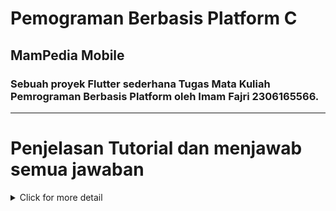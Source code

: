 # Pemograman Berbasis Platform C
## MamPedia Mobile
### Sebuah proyek Flutter sederhana Tugas Mata Kuliah Pemrograman Berbasis Platform oleh **Imam Fajri 2306165566**.
---
# Penjelasan Tutorial dan menjawab semua jawaban

<details>
<summary>Click for more detail</summary>
<br>

# Tugas 7 Elemen Dasar Flutter

<details>
<summary>Click for more detail</summary>
<br>

## Jelaskan apa yang dimaksud dengan stateless widget dan stateful widget, dan jelaskan perbedaan dari keduanya.
- Stateless widget merupakan suatu widget yang dimuat secara statis dimana seluruh konfigurasi yang dimuat didalamnya telah diinisiasikan sejak awal widget tersebut dimuat.

- Stateful Widget adalah widget yang mempunyai sifat dinamis. Widget dapat berubah dengan adanya interaksi user maupun variabel dan nilai yang ditemukan.

Perbedaan dari keduanya adalah setelah proses dari Constructor menuju Build. Constructor adalah tahapan awal yang fungsinya untuk membuat setiap state dengan keadaan yang ingin diterapkan, kemudian Build yang merupakan tahap dimana semua widget dan state dibangun ke UI (User Interface).
Pada stateful widget sebelum masuk ke tahapan Build ada namanya Internal State, tahapan ini merupakan tahap untuk proses penambahan state atau perubahan data. Ketika Internal State disebabkan oleh UI, maka sistem akan melakukan re-render tampilan dari widget awal.

## Sebutkan widget apa saja yang kamu gunakan pada proyek ini dan jelaskan fungsinya.

- `MaterialApp` (melakukan konfigurasi tema yang digunakan dalam aplikasi dan ini menjadi tampilan dasar dalam aplikasi)

- `Scaffold` (Membuat struktur dasar halaman dengan AppBar di atas dan body di tengah)

- `AppBar` (Header aplikasi yang menampilkan judul ("MamPedia"))

- `Padding` (Memberikan jarak di sekitar body halaman untuk tampilan yang lebih rapi)

- `Column` (Menyusun widget di dalamnya secara vertikal)

- `Row` (Menyusun widget di dalamnya secara horizontal, digunakan di dalam Column untuk menampilkan InfoCard dalam baris)

- `InfoCard` (Widget custom yang menampilkan informasi dasar (NPM, Nama, Kelas) menggunakan Card untuk tampilannya)

- `SizedBox` (Digunakan untuk memberikan jarak vertikal antara widget di dalam Column)

- `GridView.count` (Menampilkan daftar item (ItemCard) dalam bentuk grid dengan tiga kolom)

- `ItemCard` (Widget custom yang menampilkan ikon dan teks sesuai dengan item, seperti "Tambah Product" atau "Logout". Memiliki efek interaktif menggunakan InkWell yang menampilkan SnackBar saat diklik)

- `Material` (Digunakan di dalam ItemCard untuk efek bayangan dan warna latar belakang pada InkWell)

- `SnackBar` (Ditampilkan ketika InkWell dalam ItemCard diklik, memberikan pesan singkat)

## Apa fungsi dari setState()? Jelaskan variabel apa saja yang dapat terdampak dengan fungsi tersebut.
setState() berfungsi untuk memberi intruksi kepada flutter bahwa ada terjadinya perubahan pada state kemudian tampilan perlu diperbarui. Variabel yang berdampak dari fungsi tersebut adalah `itemHomepage item` akan berdalam karena jika user menekan salah tiga dari tombol tersebut kemudian flutter akan memperbarui tampilan dan memunculkan SnackBar dan akan memperbarui tampilannya seperti tampilan awal.

## Jelaskan perbedaan antara const dengan final

| No. | Perbedaan                      | `const`                                                                                             | `final`                                                                                                                   |
| --- | -------------------------- | -------------------------------------------------------------------------------------------------------------- | ------------------------------------------------------------------------------------------------------------------------------------ |
| 1   | Waktu Inisialisasi            | Variabel const harus diinisialisasi dengan nilai literal atau nilai yang dihitung saat waktu kompilasi, tidak bisa diinisialisasi dengan nilai yang diperoleh saat runtime.                                     | Variabel final dapat diinisialisasi saat runtime, yang berarti nilai mereka dapat ditentukan oleh hasil dari operasi atau fungsi yang berjalan saat kode dieksekusi.                                                                                      |
| 2   | Memory Allocation     | Jika dua variabel const memiliki nilai yang sama, mereka akan diwakili oleh satu objek di memori (de-duplication).                                                    | Setiap instance variabel final di dalam memori bisa berbeda, dan tidak harus sama walaupun nilainya sama.                                                                                 |
| 3   | Mutability                      | Variabel const harus berisi nilai yang sepenuhnya immutable, termasuk semua anak objeknya (deeply immutable).   | Variabel final bisa berisi koleksi (seperti List, Map, Set) yang isinya bisa berubah, tetapi variabel itu sendiri tidak bisa di-assign dengan objek baru.                                                                     |
| 4   | Class Fields                      | Pengguna dapat menemukan tempat makan halal terdekat dari lokasi pengguna.                                     | Admin dapat menambahkan, mengelola, dan menghapus data lokasi tempat makan halal.                                                    |
| 5   | Food                       | Pengguna dapat menyaring makanan berdasarkan budget                                                            | Admin dapat menambahkan, mengelola, dan menghapus harga   

## Penjelasan implementasi Tugas 7
1. Membuat projek flutter bernama `MamPedia_mobile`
2. Menghapus semua isi dari `class MyHomePage ...`
3. Mengganti warna tema aplikasi menjadi:
```dart
colorScheme: ColorScheme.fromSwatch(
          primarySwatch: Colors.lightGreen,
        )
```
4. Membuat file baru bernama `menu.dart` didalam direktori `lib`
5. Membuat tombol Lihat Daftar Produk, Tambah Produk, dan Logout
```dart
class ItemHomepage {
  final String name;
  final IconData icon;
  ItemHomepage(this.name, this.icon);
}

class MyHomePage extends StatelessWidget {
  final String npm = '23061655'; // NPM
  final String name = 'Imam Fajri'; // Nama
  final String className = 'PBP C'; // Kelas
  final List<ItemHomepage> items = [
    ItemHomepage("Lihat Daftar Produk", Icons.shopping_basket),
    ItemHomepage("Tambah Product", Icons.add),
    ItemHomepage("Logout", Icons.logout),
  ];
  MyHomePage({super.key});

  @override
  Widget build(BuildContext context) {
    return Scaffold(
      // AppBar adalah bagian atas halaman yang menampilkan judul.
      appBar: AppBar(
        // Judul aplikasi "MamPedia" dengan teks putih dan tebal.
        title: const Text(
          'MamPedia',
          style: TextStyle(
            color: Colors.black,
            fontWeight: FontWeight.bold,
          ),
        ),
        // Warna latar belakang AppBar diambil dari skema warna tema aplikasi.
        backgroundColor: Theme.of(context).colorScheme.primary,
      ),
      // Body halaman dengan padding di sekelilingnya.
      body: Padding(
        padding: const EdgeInsets.all(16.0),
        // Menyusun widget secara vertikal dalam sebuah kolom.
        child: Column(
          crossAxisAlignment: CrossAxisAlignment.center,
          children: [
            // Row untuk menampilkan 3 InfoCard secara horizontal.
            Row(
              mainAxisAlignment: MainAxisAlignment.spaceEvenly,
              children: [
                InfoCard(title: 'NPM', content: npm),
                InfoCard(title: 'Name', content: name),
                InfoCard(title: 'Class', content: className),
              ],
            ),

            // Memberikan jarak vertikal 16 unit.
            const SizedBox(height: 16.0),

            // Menempatkan widget berikutnya di tengah halaman.
            Center(
              child: Column(
                // Menyusun teks dan grid item secara vertikal.

                children: [
                  // Menampilkan teks sambutan dengan gaya tebal dan ukuran 18.
                  const Padding(
                    padding: EdgeInsets.only(top: 16.0),
                    child: Text(
                      'Welcome to Mampedia',
                      style: TextStyle(
                        fontWeight: FontWeight.bold,
                        fontSize: 18.0,
                      ),
                    ),
                  ),

                  // Grid untuk menampilkan ItemCard dalam bentuk grid 3 kolom.
                  GridView.count(
                    primary: true,
                    padding: const EdgeInsets.all(20),
                    crossAxisSpacing: 10,
                    mainAxisSpacing: 10,
                    crossAxisCount: 3,
                    // Agar grid menyesuaikan tinggi kontennya.
                    shrinkWrap: true,

                    // Menampilkan ItemCard untuk setiap item dalam list items.
                    children: items.map((ItemHomepage item) {
                      return ItemCard(item);
                    }).toList(),
                  ),
                ],
              ),
            ),
          ],
        ),
      ),
    );
  }
}
```
6. Memunculkan snackbar dengan tulisan
```dart
child: InkWell(
        onTap: () {
          ScaffoldMessenger.of(context)
            ..hideCurrentSnackBar()
            ..showSnackBar(SnackBar(
              content: Text("Kamu telah menekan tombol ${item.name}!"),
            ));
        },
```
</details>

# Tugas 8 Flutter Navigation, Layouts, Forms, and Input Elements

<details>
<summary>Click for more detail</summary>
<br>

## Apa kegunaan const di Flutter? Jelaskan apa keuntungan ketika menggunakan const pada kode Flutter. Kapan sebaiknya kita menggunakan const, dan kapan sebaiknya tidak digunakan?
Kata kunci const digunakan ketika nilai variabel diketahui pada saat kompilasi dan tidak pernah berubah. Dengan kata lain, kompilator sudah mengetahui sebelumnya nilai apa yang akan disimpan dalam variabel tersebut.
...
`
## Jelaskan dan bandingkan penggunaan Column dan Row pada Flutter. Berikan contoh implementasi dari masing-masing layout widget ini!

### Column
`Column` adalah widget yang menyusun anak-anaknya secara vertikal dari atas ke bawah. Ini berguna ketika Anda ingin menempatkan beberapa widget dalam satu kolom.

Contoh implementasi `Column`:
```dart
Column(
  mainAxisAlignment: MainAxisAlignment.center,
  children: [
    Icon(
      item.icon,
      color: Colors.white,
      size: 30.0,
    ),
    const Padding(padding: EdgeInsets.all(3)),
    Text(
      item.name,
      textAlign: TextAlign.center,
      style: const TextStyle(color: Colors.white),
    ),
  ],
),
```

### Row
`Row` adalah widget yang menyusun anak-anaknya secara horizontal dari kiri ke kanan. Ini berguna ketika Anda ingin menempatkan beberapa widget dalam satu baris.

Contoh implementasi `Row`:
```dart
Row(
  mainAxisAlignment: MainAxisAlignment.spaceEvenly,
  children: [
    InfoCard(title: 'NPM', content: npm),
    InfoCard(title: 'Name', content: name),
    InfoCard(title: 'Class', content: className),
  ],
),
```

### Perbandingan
- `Column` menyusun widget secara vertikal, sedangkan `Row` menyusun widget secara horizontal.
- `Column` cocok digunakan untuk tata letak yang memerlukan penumpukan widget dari atas ke bawah, sementara `Row` cocok untuk tata letak yang memerlukan penempatan widget dari kiri ke kanan.
- Keduanya memiliki properti seperti `mainAxisAlignment` dan `crossAxisAlignment` untuk mengatur penyelarasan widget di sepanjang sumbu utama dan sumbu silang.

Dengan memahami perbedaan dan penggunaan `Column` dan `Row`, Anda dapat membuat tata letak yang lebih fleksibel dan responsif dalam aplikasi Flutter Anda.

...
## Sebutkan apa saja elemen input yang kamu gunakan pada halaman form yang kamu buat pada tugas kali ini. Apakah terdapat elemen input Flutter lain yang tidak kamu gunakan pada tugas ini? Jelaskan!

Pada halaman form yang saya buat, saya menggunakan beberapa elemen input berikut:
- `TextFormField`: Digunakan untuk menerima input teks dari pengguna.


Elemen input Flutter lain yang tidak saya gunakan pada tugas ini antara lain:
- `Slider`: Digunakan untuk menerima input dalam bentuk nilai geser.
- `DatePicker`: Digunakan untuk menerima input tanggal dari pengguna.
- `TimePicker`: Digunakan untuk menerima input waktu dari pengguna.
- `RangeSlider`: Digunakan untuk menerima input dalam bentuk rentang nilai geser.
- `Stepper`: Digunakan untuk menerima input dalam bentuk langkah-langkah bertahap.
- `Switch`: Digunakan untuk menerima input boolean dalam bentuk switch.
- `DropdownButtonFormField`: Digunakan untuk menampilkan daftar pilihan dalam bentuk dropdown.
- `Checkbox`: Digunakan untuk menerima input boolean dari pengguna.

Setiap elemen input memiliki kegunaan dan konteks penggunaan yang berbeda-beda, tergantung pada kebutuhan aplikasi yang sedang dikembangkan.

...

## Bagaimana cara kamu mengatur tema (theme) dalam aplikasi Flutter agar aplikasi yang dibuat konsisten? Apakah kamu mengimplementasikan tema pada aplikasi yang kamu buat?

Untuk mengatur tema dalam aplikasi Flutter agar konsisten, saya menggunakan `ThemeData` yang disediakan oleh Flutter. `ThemeData` memungkinkan kita untuk mendefinisikan warna, font, dan gaya visual lainnya yang akan digunakan di seluruh aplikasi. Berikut adalah langkah-langkah yang saya lakukan:

1. **Mendefinisikan Tema Utama**:
  Saya mendefinisikan tema utama aplikasi di dalam `MaterialApp` dengan menggunakan properti `theme`. Contohnya:
  ```dart
  MaterialApp(
    theme: ThemeData(
     primarySwatch: Colors.lightGreen,
     ...
    ),
    home: MyHomePage(),
  );
  ```

2. **Menggunakan Warna dan Gaya yang Konsisten**:
  Saya memastikan untuk menggunakan warna dan gaya yang telah didefinisikan dalam `ThemeData` di seluruh widget aplikasi. Misalnya, menggunakan `Theme.of(context).colorScheme.primary` untuk mengambil warna utama yang telah didefinisikan.

3. **Mengimplementasikan Tema**:
  Ya, saya mengimplementasikan tema pada aplikasi yang saya buat. Contohnya, saya mengganti warna tema aplikasi menjadi warna hijau muda dengan menggunakan `ColorScheme.fromSwatch`:
  ```dart
  colorScheme: ColorScheme.fromSwatch(
    primarySwatch: Colors.lightGreen,
  )
  ```

Dengan mengatur tema secara konsisten, aplikasi akan memiliki tampilan yang seragam dan profesional, serta memudahkan dalam melakukan perubahan gaya visual di masa depan.


## Bagaimana cara kamu menangani navigasi dalam aplikasi dengan banyak halaman pada Flutter?

Menggunakan **Navigator** dan **MaterialPageRoute** untuk mengatur perpindahan antar halaman dengan mudah. Dengan **Navigator**, saya dapat menambahkan atau menghapus halaman dari daftar, sehingga memudahkan navigasi. Untuk membuka halaman baru, saya menggunakan **Navigator.push** bersama **MaterialPageRoute**, yang menampilkan halaman dengan animasi bawaan, dan untuk kembali ke halaman sebelumnya, saya menggunakan **Navigator.pop**. Selain itu, saya memakai **Navigator.pushReplacement** untuk mengganti halaman saat ini dengan halaman baru, seperti saat berpindah dari halaman utama ke halaman tambah produk melalui menu drawer.


</details>


# Tugas 9: Integrasi Layanan Web Django dengan Aplikasi Flutter
<details>
<summary>Click for more detail</summary>
<br>
## CheckList
 1. Mengimplementasikan fitur registrasi akun pada proyek tugas Flutter.
    - Membuat form registrasi yang mengirim data ke server Django untuk membuat akun baru.
 2. Membuat halaman login pada proyek tugas Flutter.
    - Membuat form login yang mengirim data ke server Django untuk autentikasi pengguna.
 3. Mengintegrasikan sistem autentikasi Django dengan proyek tugas Flutter.
    - Menggunakan cookie untuk mengelola sesi pengguna dan memastikan pengguna tetap login.
 4. Membuat model kustom sesuai dengan proyek aplikasi Django.
    - Membuat model data di Django yang sesuai dengan kebutuhan aplikasi Flutter.
 5. Membuat halaman yang berisi daftar semua item yang terdapat pada endpoint JSON di Django yang telah kamu deploy.
    - Mengambil data item dari endpoint JSON dan menampilkannya dalam daftar di Flutter.
    - Tampilkan name, price, dan description dari masing-masing item pada halaman ini.
 6. Membuat halaman detail untuk setiap item yang terdapat pada halaman daftar Item.
    - Halaman ini dapat diakses dengan menekan salah satu item pada halaman daftar Item.
    - Tampilkan seluruh atribut pada model item kamu pada halaman ini.
    - Tambahkan tombol untuk kembali ke halaman daftar item.
 7. Melakukan filter pada halaman daftar item dengan hanya menampilkan item yang terasosiasi dengan pengguna yang login.
    - Menampilkan hanya item yang dimiliki oleh pengguna yang sedang login.

 ## Pertanyaan
 ### Jelaskan mengapa kita perlu membuat model untuk melakukan pengambilan ataupun pengiriman data JSON? Apakah akan terjadi error jika kita tidak membuat model terlebih dahulu?
Membuat model untuk pengambilan atau pengiriman data JSON penting untuk memastikan struktur data yang konsisten dan validasi data. Tanpa model, data yang diterima atau dikirim mungkin tidak sesuai dengan yang diharapkan, yang dapat menyebabkan error atau data yang tidak valid.

### Jelaskan fungsi dari library http yang sudah kamu implementasikan pada tugas ini
Library `http` digunakan untuk melakukan permintaan HTTP ke server Django. Ini memungkinkan aplikasi Flutter untuk berkomunikasi dengan backend, seperti mengambil data, mengirim data, dan melakukan autentikasi.

### Jelaskan fungsi dari CookieRequest dan jelaskan mengapa instance CookieRequest perlu untuk dibagikan ke semua komponen di aplikasi Flutter.
`CookieRequest` digunakan untuk mengelola sesi dan autentikasi pengguna dengan menyimpan cookie yang diterima dari server Django. Instance `CookieRequest` perlu dibagikan ke semua komponen agar sesi pengguna tetap konsisten di seluruh aplikasi.

### Jelaskan mekanisme pengiriman data mulai dari input hingga dapat ditampilkan pada Flutter.
1. Pengguna memasukkan data ke dalam form di aplikasi Flutter.
2. Data dikirim ke server Django menggunakan `CookieRequest`.
3. Server Django memproses data dan mengembalikan respons.
4. Aplikasi Flutter menerima respons dan menampilkan data yang relevan kepada pengguna.

### Jelaskan mekanisme autentikasi dari login, register, hingga logout. Mulai dari input data akun pada Flutter ke Django hingga selesainya proses autentikasi oleh Django dan tampilnya menu pada Flutter.
1. **Register:**
   - Pengguna memasukkan data registrasi di Flutter.
   - Data dikirim ke Django untuk pembuatan akun.
   - Django mengembalikan respons sukses atau gagal.
   - Flutter menampilkan pesan sesuai respons.

2. **Login:**
   - Pengguna memasukkan data login di Flutter.
   - Data dikirim ke Django untuk autentikasi.
   - Django mengembalikan cookie sesi jika berhasil.
   - Flutter menyimpan cookie dan menavigasi ke halaman utama.

3. **Logout:**
   - Pengguna menekan tombol logout di Flutter.
   - Flutter mengirim permintaan logout ke Django.
   - Django menghapus sesi dan mengembalikan respons.
   - Flutter menghapus cookie dan menavigasi ke halaman login.

</details>
</details>